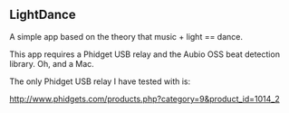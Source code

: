 ## LightDance

A simple app based on the theory that music + light == dance.

This app requires a Phidget USB relay and the Aubio OSS beat detection
library. Oh, and a Mac.

The only Phidget USB relay I have tested with is:

  http://www.phidgets.com/products.php?category=9&product_id=1014_2